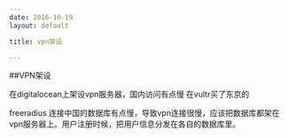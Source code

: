 ```yaml
---
date: 2016-10-19
layout: default

title: vpn架设

---
```


##VPN架设

在digitalocean上架设vpn服务器，国内访问有点慢
在vultr买了东京的


freeradius 连接中国的数据库有点慢，导致vpn连接很慢，应该把数据库都架在vpn服务器上。用户注册时候，把用户信息分发在各自的数据库里。
